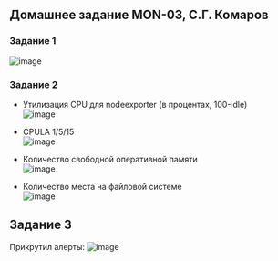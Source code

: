## Домашнее задание MON-03, С.Г. Комаров

### Задание 1

![image](https://user-images.githubusercontent.com/93157702/209572691-1ce64ea7-a1be-4360-b64e-7596febb81f8.png)

### Задание 2

- Утилизация CPU для nodeexporter (в процентах, 100-idle)  
![image](https://user-images.githubusercontent.com/93157702/209573709-b3bf5615-1084-4e39-a19f-990ba824ef83.png)


- CPULA 1/5/15  
![image](https://user-images.githubusercontent.com/93157702/209573742-57a926aa-d807-4d94-99ae-3c3d8bb751e1.png)


- Количество свободной оперативной памяти  
![image](https://user-images.githubusercontent.com/93157702/209573828-b9a42187-9a08-444d-8445-e39530f43e0d.png)



- Количество места на файловой системе  
![image](https://user-images.githubusercontent.com/93157702/209573813-f097f7b1-bb58-4fa3-87ef-e298404817d3.png)

## Задание 3
Прикрутил алерты:
![image](https://user-images.githubusercontent.com/93157702/209576683-f58c83b4-6150-4d0a-8c30-a7432eb9e9e1.png)
